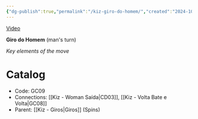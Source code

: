 ```yaml
---
{"dg-publish":true,"permalink":"/kiz-giro-do-homem/","created":"2024-10-03T11:33:50.058-04:00","updated":"2024-11-19T12:56:16.711-05:00"}
---
```



[Video](https://youtu.be/cGFTiXH61F8)

**Giro do Homem** (man's turn)

*Key elements of the move*

# Catalog

- Code: GC09
- Connections: [[Kiz - Woman Saída\|CD03]], [[Kiz - Volta Bate e Volta\|GC08]]
- Parent: [[Kiz - Giros\|Giros]] (Spins)
